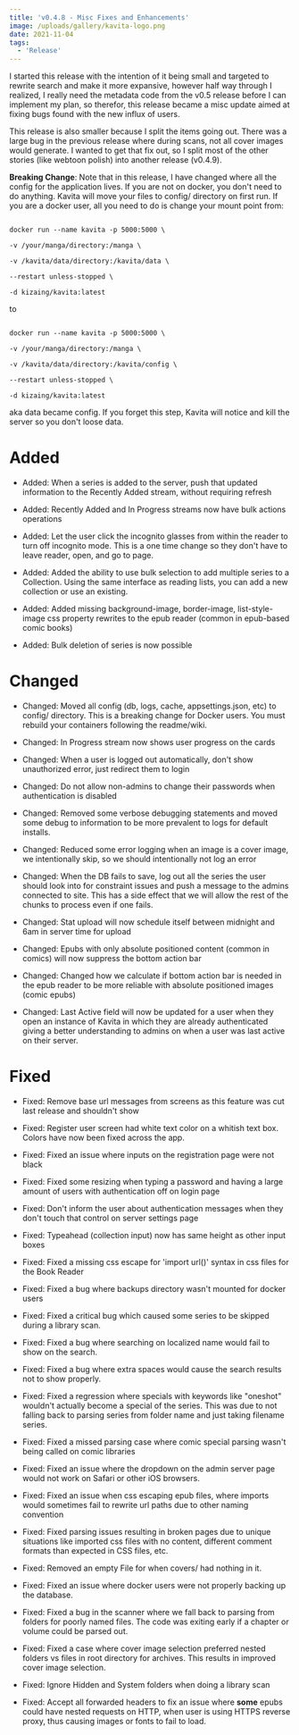 ```yaml
---
title: 'v0.4.8 - Misc Fixes and Enhancements'
image: /uploads/gallery/kavita-logo.png
date: 2021-11-04
tags:
  - 'Release'
---
```


I started this release with the intention of it being small and targeted to rewrite search and make it more expansive, however half way through I realized, I really need the metadata code from the v0.5 release before I can implement my plan, so therefor, this release became a misc update aimed at fixing bugs found with the new influx of users. 



This release is also smaller because I split the items going out. There was a large bug in the previous release where during scans, not all cover images would generate. I wanted to get that fix out, so I split most of the other stories (like webtoon polish) into another release (v0.4.9). 



**Breaking Change**: Note that in this release, I have changed where all the config for the application lives. If you are not on docker, you don't need to do anything. Kavita will move your files to config/ directory on first run. If you are a docker user, all you need to do is change your mount point from:



```

docker run --name kavita -p 5000:5000 \

-v /your/manga/directory:/manga \

-v /kavita/data/directory:/kavita/data \

--restart unless-stopped \

-d kizaing/kavita:latest

```

to

```

docker run --name kavita -p 5000:5000 \

-v /your/manga/directory:/manga \

-v /kavita/data/directory:/kavita/config \

--restart unless-stopped \

-d kizaing/kavita:latest

```

aka data became config. If you forget this step, Kavita will notice and kill the server so you don't loose data. 



# Added

- Added: When a series is added to the server, push that updated information to the Recently Added stream, without requiring refresh

- Added: Recently Added and In Progress streams now have bulk actions operations 

- Added: Let the user click the incognito glasses from within the reader to turn off incognito mode. This is a one time change so they don't have to leave reader, open, and go to page. 

- Added: Added the ability to use bulk selection to add multiple series to a Collection. Using the same interface as reading lists, you can add a new collection or use an existing.

- Added: Added missing background-image, border-image, list-style-image css property rewrites to the epub reader (common in epub-based comic books)

- Added: Bulk deletion of series is now possible 



# Changed

- Changed: Moved all config (db, logs, cache, appsettings.json, etc) to config/ directory. This is a breaking change for Docker users. You must rebuild your containers following the readme/wiki.

- Changed: In Progress stream now shows user progress on the cards

- Changed: When a user is logged out automatically, don't show unauthorized error, just redirect them to login

- Changed: Do not allow non-admins to change their passwords when authentication is disabled

- Changed: Removed some verbose debugging statements and moved some debug to information to be more prevalent to logs for default installs. 

- Changed: Reduced some error logging when an image is a cover image, we intentionally skip, so we should intentionally not log an error

- Changed: When the DB fails to save, log out all the series the user should look into for constraint issues and push a message to the admins connected to site. This has a side effect that we will allow the rest of the chunks to process even if one fails.

- Changed: Stat upload will now schedule itself between midnight and 6am in server time for upload 

- Changed: Epubs with only absolute positioned content (common in comics) will now suppress the bottom action bar

- Changed: Changed how we calculate if bottom action bar is needed in the epub reader to be more reliable with absolute positioned images (comic epubs)

- Changed: Last Active field will now be updated for a user when they open an instance of Kavita in which they are already authenticated giving a better understanding to admins on when a user was last active on their server.



# Fixed

- Fixed: Remove base url messages from screens as this feature was cut last release and shouldn't show

- Fixed: Register user screen had white text color on a whitish text box. Colors have now been fixed across the app.

- Fixed: Fixed an issue where inputs on the registration page were not black

- Fixed: Fixed some resizing when typing a password and having a large amount of users with authentication off on login page

- Fixed: Don't inform the user about authentication messages when they don't touch that control on server settings page

- Fixed: Typeahead (collection input) now has same height as other input boxes

- Fixed: Fixed a missing css escape for 'import url()' syntax in css files for the Book Reader

- Fixed: Fixed a bug where backups directory wasn't mounted for docker users

- Fixed: Fixed a critical bug which caused some series to be skipped during a library scan. 

- Fixed: Fixed a bug where searching on localized name would fail to show on the search. 

- Fixed: Fixed a bug where extra spaces would cause the search results not to show properly. 

- Fixed: Fixed a regression where specials with keywords like "oneshot" wouldn't actually become a special of the series. This was due to not falling back to parsing series from folder name and just taking filename series.

- Fixed: Fixed a missed parsing case where comic special parsing wasn't being called on comic libraries

- Fixed: Fixed an issue where the dropdown on the admin server page would not work on Safari or other iOS browsers.

- Fixed: Fixed an issue when css escaping epub files, where imports would sometimes fail to rewrite url paths due to other naming convention

- Fixed: Fixed parsing issues resulting in broken pages due to unique situations like imported css files with no content, different comment formats than expected in CSS files, etc.

- Fixed: Removed an empty File for when covers/ had nothing in it.

- Fixed: Fixed an issue where docker users were not properly backing up the database. 

- Fixed: Fixed a bug in the scanner where we fall back to parsing from folders for poorly named files. The code was exiting early if a chapter or volume could be parsed out.

- Fixed: Fixed a case where cover image selection preferred nested folders vs files in root directory for archives. This results in improved cover image selection.

- Fixed: Ignore Hidden and System folders when doing a library scan

- Fixed: Accept all forwarded headers to fix an issue where **some** epubs could have nested requests on HTTP, when user is using HTTPS reverse proxy, thus causing images or fonts to fail to load.


